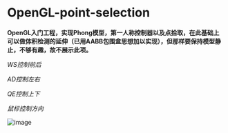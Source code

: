 # OpenGL-point-selection

**OpenGL入门工程，实现Phong模型，第一人称控制器以及点拾取，在此基础上可以做体积检测的延伸（已用AABB包围盒思想加以实现），但那样要保持模型静止，不够有趣，故不展示此项。**

*WS控制前后*

*AD控制左右*

*QE控制上下*

*鼠标控制方向*

![image](https://github.com/1242857339/OpenGL-point-selection/blob/main/image-20221013225433830.png)